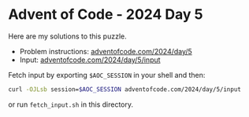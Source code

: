 # Advent of Code - 2024 Day 5
Here are my solutions to this puzzle.

* Problem instructions: [adventofcode.com/2024/day/5](https://adventofcode.com/2024/day/5)
* Input: [adventofcode.com/2024/day/5/input](https://adventofcode.com/2024/day/5/input)

Fetch input by exporting `$AOC_SESSION` in your shell and then:
```bash
curl -OJLsb session=$AOC_SESSION adventofcode.com/2024/day/5/input
```

or run `fetch_input.sh` in this directory.
